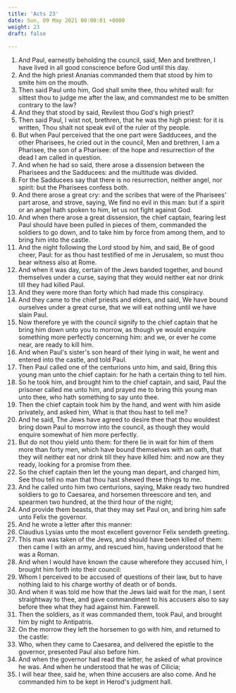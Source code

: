 ```yaml
---
title: 'Acts 23'
date: Sun, 09 May 2021 00:00:01 +0000
weight: 23
draft: false
  
---
```


1. And Paul, earnestly beholding the council, said, Men and brethren, I have lived in all good conscience before God until this day.
2. And the high priest Ananias commanded them that stood by him to smite him on the mouth.
3. Then said Paul unto him, God shall smite thee, thou whited wall: for sittest thou to judge me after the law, and commandest me to be smitten contrary to the law?
4. And they that stood by said, Revilest thou God's high priest?
5. Then said Paul, I wist not, brethren, that he was the high priest: for it is written, Thou shalt not speak evil of the ruler of thy people.
6. But when Paul perceived that the one part were Sadducees, and the other Pharisees, he cried out in the council, Men and brethren, I am a Pharisee, the son of a Pharisee: of the hope and resurrection of the dead I am called in question.
7. And when he had so said, there arose a dissension between the Pharisees and the Sadducees: and the multitude was divided.
8. For the Sadducees say that there is no resurrection, neither angel, nor spirit: but the Pharisees confess both.
9. And there arose a great cry: and the scribes that were of the Pharisees' part arose, and strove, saying, We find no evil in this man: but if a spirit or an angel hath spoken to him, let us not fight against God.
10. And when there arose a great dissension, the chief captain, fearing lest Paul should have been pulled in pieces of them, commanded the soldiers to go down, and to take him by force from among them, and to bring him into the castle.
11. And the night following the Lord stood by him, and said, Be of good cheer, Paul: for as thou hast testified of me in Jerusalem, so must thou bear witness also at Rome.
12. And when it was day, certain of the Jews banded together, and bound themselves under a curse, saying that they would neither eat nor drink till they had killed Paul.
13. And they were more than forty which had made this conspiracy.
14. And they came to the chief priests and elders, and said, We have bound ourselves under a great curse, that we will eat nothing until we have slain Paul.
15. Now therefore ye with the council signify to the chief captain that he bring him down unto you to morrow, as though ye would enquire something more perfectly concerning him: and we, or ever he come near, are ready to kill him.
16. And when Paul's sister's son heard of their lying in wait, he went and entered into the castle, and told Paul.
17. Then Paul called one of the centurions unto him, and said, Bring this young man unto the chief captain: for he hath a certain thing to tell him.
18. So he took him, and brought him to the chief captain, and said, Paul the prisoner called me unto him, and prayed me to bring this young man unto thee, who hath something to say unto thee.
19. Then the chief captain took him by the hand, and went with him aside privately, and asked him, What is that thou hast to tell me?
20. And he said, The Jews have agreed to desire thee that thou wouldest bring down Paul to morrow into the council, as though they would enquire somewhat of him more perfectly.
21. But do not thou yield unto them: for there lie in wait for him of them more than forty men, which have bound themselves with an oath, that they will neither eat nor drink till they have killed him: and now are they ready, looking for a promise from thee.
22. So the chief captain then let the young man depart, and charged him, See thou tell no man that thou hast shewed these things to me.
23. And he called unto him two centurions, saying, Make ready two hundred soldiers to go to Caesarea, and horsemen threescore and ten, and spearmen two hundred, at the third hour of the night;
24. And provide them beasts, that they may set Paul on, and bring him safe unto Felix the governor.
25. And he wrote a letter after this manner:
26. Claudius Lysias unto the most excellent governor Felix sendeth greeting.
27. This man was taken of the Jews, and should have been killed of them: then came I with an army, and rescued him, having understood that he was a Roman.
28. And when I would have known the cause wherefore they accused him, I brought him forth into their council:
29. Whom I perceived to be accused of questions of their law, but to have nothing laid to his charge worthy of death or of bonds.
30. And when it was told me how that the Jews laid wait for the man, I sent straightway to thee, and gave commandment to his accusers also to say before thee what they had against him. Farewell.
31. Then the soldiers, as it was commanded them, took Paul, and brought him by night to Antipatris.
32. On the morrow they left the horsemen to go with him, and returned to the castle:
33. Who, when they came to Caesarea, and delivered the epistle to the governor, presented Paul also before him.
34. And when the governor had read the letter, he asked of what province he was. And when he understood that he was of Cilicia;
35. I will hear thee, said he, when thine accusers are also come. And he commanded him to be kept in Herod's judgment hall.
